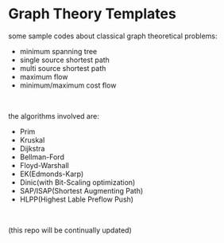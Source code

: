 # Graph Theory Templates
some sample codes about classical graph theoretical problems:

- minimum spanning tree
- single source shortest path
- multi source shortest path
- maximum flow
- minimum/maximum cost flow

<br>

the algorithms involved are:

- Prim
- Kruskal
- Dijkstra
- Bellman-Ford
- Floyd-Warshall
- EK(Edmonds-Karp)
- Dinic(with Bit-Scaling optimization)
- SAP/ISAP(Shortest Augmenting Path)
- HLPP(Highest Lable Preflow Push)

<br>

(this repo will be continually updated)
